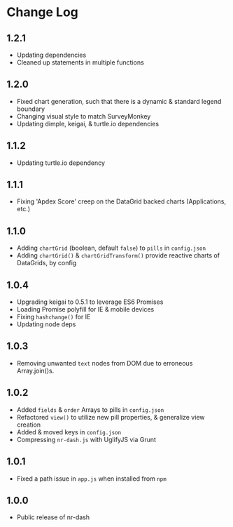 # Change Log

## 1.2.1
- Updating dependencies
- Cleaned up statements in multiple functions

## 1.2.0
- Fixed chart generation, such that there is a dynamic & standard legend boundary
- Changing visual style to match SurveyMonkey
- Updating dimple, keigai, & turtle.io dependencies

## 1.1.2
- Updating turtle.io dependency

## 1.1.1
- Fixing 'Apdex Score' creep on the DataGrid backed charts (Applications, etc.)

## 1.1.0
- Adding `chartGrid` (boolean, default `false`) to `pills` in `config.json`
- Adding `chartGrid()` & `chartGridTransform()` provide reactive charts of DataGrids, by config

## 1.0.4
- Upgrading keigai to 0.5.1 to leverage ES6 Promises
- Loading Promise polyfill for IE & mobile devices
- Fixing `hashchange()` for IE
- Updating node deps

## 1.0.3
- Removing unwanted `text` nodes from DOM due to erroneous Array.join()s.

## 1.0.2
- Added `fields` & `order` Arrays to pills in `config.json`
- Refactored `view()` to utilize new pill properties, & generalize view creation
- Added & moved keys in `config.json`
- Compressing `nr-dash.js` with UglifyJS via Grunt

## 1.0.1
- Fixed a path issue in `app.js` when installed from `npm`

## 1.0.0
- Public release of nr-dash

